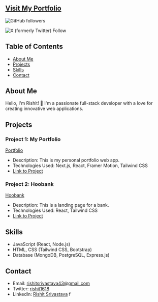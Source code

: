 ## [Visit My Portfolio](https://rishitsrivastava.vercel.app)

![GitHub followers](https://img.shields.io/github/followers/rishitsrivastava)

![X (formerly Twitter) Follow](https://img.shields.io/twitter/follow/:rishit1816)


## Table of Contents

- [About Me](#about-me)
- [Projects](#projects)
- [Skills](#skills)
- [Contact](#contact)

## About Me

Hello, I'm Rishit! 👋 I'm a passionate full-stack developer with a love for creating innovative web applications.

## Projects

### Project 1: My Portfolio

[Portfolio](https://github.com/rishitsrivastava/Portfolio/blob/master/public/Screenshot%20%28109%29.png)

- Description: This is my personal portfolio web app.
- Technologies Used: Next.js, React, Framer Motion, Tailwind CSS
- [Link to Project](https://github.com/rishitsrivastava/Portfolio)


### Project 2: Hoobank
[Hoobank](https://github.com/rishitsrivastava/Portfolio/blob/master/public/hoobank_landing.png)

- Description: This is a landing page for a bank. 
- Technologies Used: React, Tailwind CSS
- [Link to Project](https://github.com/rishitsrivastava/HooBank)

## Skills

- JavaScript (React, Node.js)
- HTML, CSS (Tailwind CSS, Bootstrap)
- Database (MongoDB, PostgreSQL, Express.js)

## Contact

- Email: rishitsrivastava43@gmail.com
- Twitter: [rishit1618](https://twitter.com/rishit1618)
- LinkedIn: [Rishit Srivastava](https://www.linkedin.com/in/rishit-srivastava-60293a1b4/)
f
